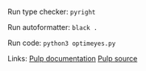 Run type checker:
`pyright`

Run autoformatter:
`black .`

Run code:
`python3 optimeyes.py`

Links:
[Pulp documentation](https://coin-or.github.io/pulp/index.html)
[Pulp source](https://github.com/coin-or/pulp/blob/master/pulp/pulp.py)
